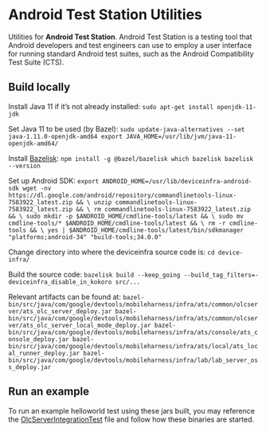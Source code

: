# Android Test Station Utilities

Utilities for **Android Test Station**. Android Test Station is a testing tool
that Android developers and test engineers can use to employ a user interface
for running standard Android test suites, such as the Android Compatibility Test
Suite (CTS).

## Build locally

Install Java 11 if it’s not already installed: `sudo apt-get install
openjdk-11-jdk`

Set Java 11 to be used (by Bazel): `sudo update-java-alternatives --set
java-1.11.0-openjdk-amd64 export JAVA_HOME=/usr/lib/jvm/java-11-openjdk-amd64/`

Install [Bazelisk](https://github.com/bazelbuild/bazelisk): `npm install -g
@bazel/bazelisk which bazelisk bazelisk --version`

Set up Android SDK: `export ANDROID_HOME=/usr/lib/deviceinfra-android-sdk wget
-nv
https://dl.google.com/android/repository/commandlinetools-linux-7583922_latest.zip
&& \ unzip commandlinetools-linux-7583922_latest.zip && \ rm
commandlinetools-linux-7583922_latest.zip && \ sudo mkdir -p
$ANDROID_HOME/cmdline-tools/latest && \ sudo mv cmdline-tools/*
$ANDROID_HOME/cmdline-tools/latest && \ rm -r cmdline-tools && \ yes |
$ANDROID_HOME/cmdline-tools/latest/bin/sdkmanager "platforms;android-34"
"build-tools;34.0.0"`

Change directory into where the deviceinfra source code is: `cd device-infra/`

Build the source code: `bazelisk build --keep_going
--build_tag_filters=-deviceinfra_disable_in_kokoro src/...`

Relevant artifacts can be found at:
`bazel-bin/src/java/com/google/devtools/mobileharness/infra/ats/common/olcserver/ats_olc_server_deploy.jar
bazel-bin/src/java/com/google/devtools/mobileharness/infra/ats/common/olcserver/ats_olc_server_local_mode_deploy.jar
bazel-bin/src/java/com/google/devtools/mobileharness/infra/ats/console/ats_console_deploy.jar
bazel-bin/src/java/com/google/devtools/mobileharness/infra/ats/local/ats_local_runner_deploy.jar
bazel-bin/src/java/com/google/devtools/mobileharness/infra/lab/lab_server_oss_deploy.jar`

## Run an example

To run an example helloworld test using these jars built, you may reference the
[OlcServerIntegrationTest](https://github.com/google/device-infra/blob/f96966f3ba4d8bf614d64c08d06bb200d50cd8d5/src/javatests/com/google/devtools/mobileharness/infra/client/longrunningservice/OlcServerIntegrationTest.java)
file and follow how these binaries are started.
